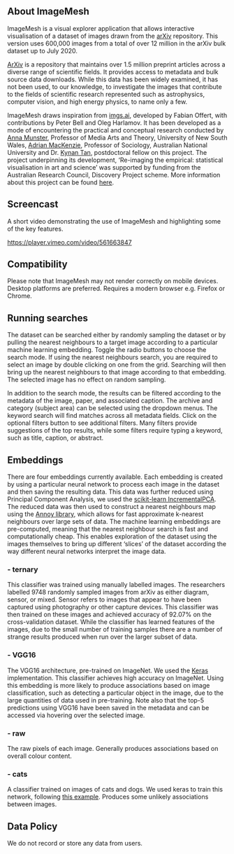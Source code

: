 ## About ImageMesh

ImageMesh is a visual explorer application that allows interactive visualisation of a dataset of images drawn from the [arXiv](https://arxiv.org/) repository. This version uses 600,000 images from a total of over 12 million in the arXiv bulk dataset up to July 2020.

[ArXiv](https://arxiv.org/) is a repository that maintains over 1.5 million preprint articles across a diverse range of scientific fields. It provides access to metadata and bulk source data downloads. While this data has been widely examined, it has not been used, to our knowledge, to investigate the images that contribute to the fields of scientific research represented such as astrophysics, computer vision, and high energy physics, to name only a few.

ImageMesh draws inspiration from [imgs.ai](https://imgs.ai/), developed by Fabian Offert, with contributions by Peter Bell and Oleg Harlamov. It has been developed as a mode of encountering the practical and conceptual research conducted by [Anna Munster](https://research.unsw.edu.au/people/professor-anna-marie-munster), Professor of Media Arts and Theory, University of New South Wales, [Adrian MacKenzie](https://researchers.anu.edu.au/researchers/mackenzie-a), Professor of Sociology, Australian National University and Dr. [Kynan Tan](https://kynantan.com/), postdoctoral fellow on this project. The project underpinning its development, ‘Re-imaging the empirical: statistical visualisation in art and science’ was supported by funding from the Australian Research Council, Discovery Project scheme. More information about this project can be found [here](https://github.com/re-imaging/re-imaging).

## Screencast

A short video demonstrating the use of ImageMesh and highlighting some of the key features.

https://player.vimeo.com/video/561663847

## Compatibility

Please note that ImageMesh may not render correctly on mobile devices. Desktop platforms are preferred. Requires a modern browser e.g. Firefox or Chrome.

## Running searches

The dataset can be searched either by randomly sampling the dataset or by pulling the nearest neighbours to a target image according to a particular machine learning embedding. Toggle the radio buttons to choose the search mode. If using the nearest neighbours search, you are required to select an image by double clicking on one from the grid. Searching will then bring up the nearest neighbours to that image according to that embedding. The selected image has no effect on random sampling.

In addition to the search mode, the results can be filtered according to the metadata of the image, paper, and associated caption. The archive and category (subject area) can be selected using the dropdown menus. The keyword search will find matches across all metadata fields. Click on the optional filters button to see additional filters. Many filters provide suggestions of the top results, while some filters require typing a keyword, such as title, caption, or abstract.

## Embeddings

There are four embeddings currently available. Each embedding is created by using a particular neural network to process each image in the dataset and then saving the resulting data. This data was further reduced using Principal Component Analysis, we used the [scikit-learn IncrementalPCA](https://scikit-learn.org/stable/modules/generated/sklearn.decomposition.IncrementalPCA.html). The reduced data was then used to construct a nearest neighbours map using the [Annoy library](https://github.com/spotify/annoy), which allows for fast approximate k-nearest neighbours over large sets of data. The machine learning embeddings are pre-computed, meaning that the nearest neighbour search is fast and computationally cheap. This enables exploration of the dataset using the images themselves to bring up different ‘slices’ of the dataset according the way different neural networks interpret the image data.

### - ternary

This classifier was trained using manually labelled images. The researchers labelled 9748 randomly sampled images from arXiv as either diagram, sensor, or mixed. Sensor refers to images that appear to have been captured using photography or other capture devices. This classifier was then trained on these images and achieved accuracy of 92.07% on the cross-validation dataset. While the classifier has learned features of the images, due to the small number of training samples there are a number of strange results produced when run over the larger subset of data.

### - VGG16

The VGG16 architecture, pre-trained on ImageNet. We used the [Keras](https://keras.io/) implementation. This classifier achieves high accuracy on ImageNet. Using this embedding is more likely to produce associations based on image classification, such as detecting a particular object in the image, due to the large quantities of data used in pre-training. Note also that the top-5 predictions using VGG16 have been saved in the metadata and can be accessed via hovering over the selected image.

### - raw

The raw pixels of each image. Generally produces associations based on overall colour content.

### - cats

A classifier trained on images of cats and dogs. We used keras to train this network, following [this example](https://keras.io/examples/vision/image_classification_from_scratch/). Produces some unlikely associations between images.

## Data Policy

We do not record or store any data from users.
